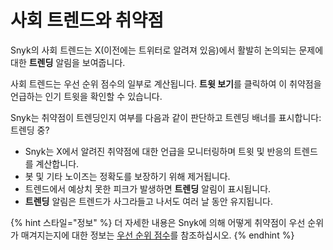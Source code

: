 # 사회 트렌드와 취약점

Snyk의 사회 트렌드는 X(이전에는 트위터로 알려져 있음)에서 활발히 논의되는 문제에 대한 **트렌딩** 알림을 보여줍니다.

사회 트렌드는 우선 순위 점수의 일부로 계산됩니다. **트윗 보기**를 클릭하여 이 취약점을 언급하는 인기 트윗을 확인할 수 있습니다.

Snyk는 취약점이 트렌딩인지 여부를 다음과 같이 판단하고 트렌딩 배너를 표시합니다: 트렌딩 중?

* Snyk는 X에서 알려진 취약점에 대한 언급을 모니터링하며 트윗 및 반응의 트렌드를 계산합니다.
* 봇 및 기타 노이즈는 정확도를 보장하기 위해 제거됩니다.
* 트렌드에서 예상치 못한 피크가 발생하면 **트렌딩** 알림이 표시됩니다.
* **트렌딩** 알림은 트렌드가 사그라들고 나서도 여러 날 동안 유지됩니다.

{% hint 스타일="정보" %}
더 자세한 내용은 Snyk에 의해 어떻게 취약점이 우선 순위가 매겨지는지에 대한 정보는 [우선 순위 점수](priority-score.md)를 참조하십시오.
{% endhint %}